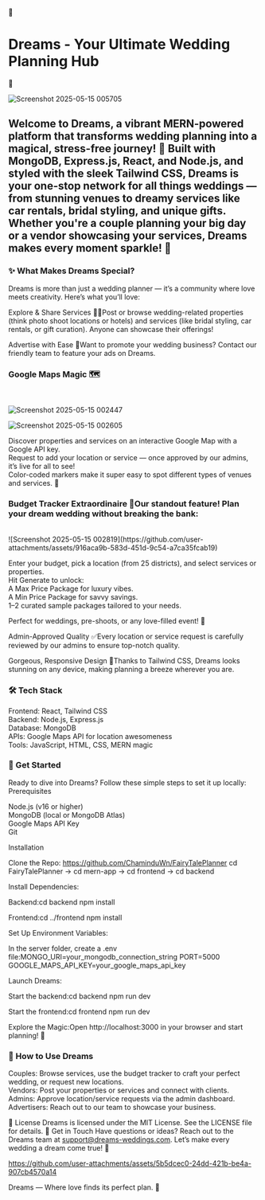 🌟 <h1>Dreams - Your Ultimate Wedding Planning Hub</h1> 🌟
<br>

![Screenshot 2025-05-15 005705](https://github.com/user-attachments/assets/0398f998-bf70-4b35-b16e-45bb5e23d2cd)


<h2>Welcome to Dreams, a vibrant MERN-powered platform that transforms wedding planning into a magical, stress-free journey! 🎉 Built with MongoDB, Express.js, React, and Node.js, and styled with the sleek Tailwind CSS, Dreams is your one-stop network for all things weddings — from stunning venues to dreamy services like car rentals, bridal styling, and unique gifts. Whether you're a couple planning your big day or a vendor showcasing your services, Dreams makes every moment sparkle! 💍 </h2>

<h3>✨ What Makes Dreams Special?</h3>
Dreams is more than just a wedding planner — it’s a community where love meets creativity. Here’s what you’ll love:

Explore & Share Services 🏨🚗Post or browse wedding-related properties (think photo shoot locations or hotels) and services (like bridal styling, car rentals, or gift curation). Anyone can showcase their offerings!

Advertise with Ease 📣Want to promote your wedding business? Contact our friendly team to feature your ads on Dreams.

<h3>Google Maps Magic 🗺️  </h3>
<br>

![Screenshot 2025-05-15 002447](https://github.com/user-attachments/assets/41c85bd8-c17f-4ae8-b18f-fe7e143cf5cf)

![Screenshot 2025-05-15 002605](https://github.com/user-attachments/assets/730d86e9-09eb-4a3a-9ca9-f9a972eae1f2)


Discover properties and services on an interactive Google Map with a Google API key.  
Request to add your location or service — once approved by our admins, it’s live for all to see!  
Color-coded markers make it super easy to spot different types of venues and services. 🌈


<h3>Budget Tracker Extraordinaire 💸Our standout feature! Plan your dream wedding without breaking the bank:  </h3>
<br>
![Screenshot 2025-05-15 002819](https://github.com/user-attachments/assets/916aca9b-583d-451d-9c54-a7ca35fcab19)


Enter your budget, pick a location (from 25 districts), and select services or properties.  
Hit Generate to unlock:  
A Max Price Package for luxury vibes.  
A Min Price Package for savvy savings.  
1–2 curated sample packages tailored to your needs.


Perfect for weddings, pre-shoots, or any love-filled event! 💖

Admin-Approved Quality ✅Every location or service request is carefully reviewed by our admins to ensure top-notch quality.

Gorgeous, Responsive Design 📱Thanks to Tailwind CSS, Dreams looks stunning on any device, making planning a breeze wherever you are.


<h3>🛠️ Tech Stack</h3>

Frontend: React, Tailwind CSS  
Backend: Node.js, Express.js  
Database: MongoDB  
APIs: Google Maps API for location awesomeness  
Tools: JavaScript, HTML, CSS, MERN magic

<h3>🚀 Get Started</h3>
Ready to dive into Dreams? Follow these simple steps to set it up locally:
Prerequisites

Node.js (v16 or higher)  
MongoDB (local or MongoDB Atlas)  
Google Maps API Key  
Git

Installation

Clone the Repo:
https://github.com/ChaminduWn/FairyTalePlanner
cd FairyTalePlanner -> cd mern-app -> cd frontend
                                   -> cd backend


Install Dependencies:

Backend:cd backend
npm install

Frontend:cd ../frontend
npm install

Set Up Environment Variables:

In the server folder, create a .env file:MONGO_URI=your_mongodb_connection_string
PORT=5000
GOOGLE_MAPS_API_KEY=your_google_maps_api_key

Launch Dreams:

Start the backend:cd backend
npm run dev


Start the frontend:cd frontend
npm run dev


Explore the Magic:Open http://localhost:3000 in your browser and start planning! 🎊


<h3>🎯 How to Use Dreams</h3>

Couples: Browse services, use the budget tracker to craft your perfect wedding, or request new locations.  
Vendors: Post your properties or services and connect with clients.  
Admins: Approve location/service requests via the admin dashboard.  
Advertisers: Reach out to our team to showcase your business.


📜 License
Dreams is licensed under the MIT License. See the LICENSE file for details.
💌 Get in Touch
Have questions or ideas? Reach out to the Dreams team at support@dreams-weddings.com. Let’s make every wedding a dream come true! 💫


https://github.com/user-attachments/assets/5b5dcec0-24dd-421b-be4a-907cb4570a14


Dreams — Where love finds its perfect plan. 🌸
